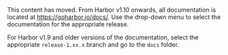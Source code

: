 This content has moved. From Harbor v1.10 onwards, all documentation is located at https://goharbor.io/docs/. Use the drop-down menu to select the documentation for the appropriate release.

For Harbor v1.9 and older versions of the documentation, select the appropriate `release-1.xx.x` branch and go to the `docs` folder.